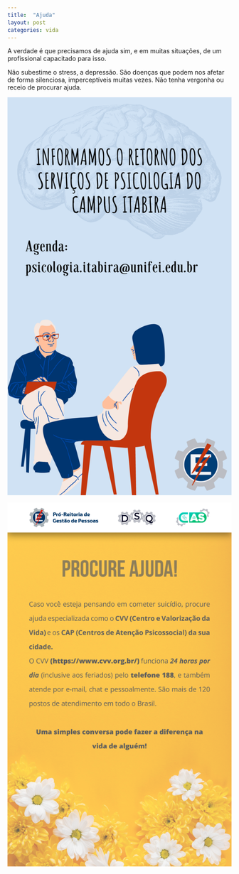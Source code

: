```yaml
---
title:  "Ajuda"
layout: post
categories: vida
---
```


A verdade é que precisamos de ajuda sim, e em muitas situações, de um profissional capacitado para isso.  


Não subestime o stress, a depressão. São doenças que podem nos afetar de forma silenciosa, imperceptíveis muitas vezes. Não tenha vergonha ou receio de procurar ajuda.

![psicologia](/assets/img/servicos.psicologicos.png)

![ajuda](/assets/img/servicos.procure-ajuda.png)
